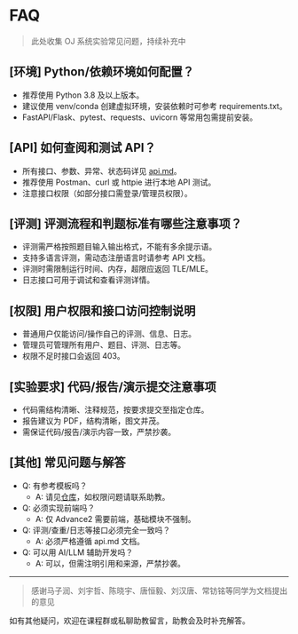 # FAQ

> 此处收集 OJ 系统实验常见问题，持续补充中

## [环境] Python/依赖环境如何配置？

- 推荐使用 Python 3.8 及以上版本。
- 建议使用 venv/conda 创建虚拟环境，安装依赖时可参考 requirements.txt。
- FastAPI/Flask、pytest、requests、uvicorn 等常用包需提前安装。

## [API] 如何查阅和测试 API？

- 所有接口、参数、异常、状态码详见 [api.md](api.md)。
- 推荐使用 Postman、curl 或 httpie 进行本地 API 测试。
- 注意接口权限（如部分接口需登录/管理员权限）。

## [评测] 评测流程和判题标准有哪些注意事项？

- 评测需严格按照题目输入输出格式，不能有多余提示语。
- 支持多语言评测，需动态注册语言时请参考 API 文档。
- 评测时需限制运行时间、内存，超限应返回 TLE/MLE。
- 日志接口可用于调试和查看评测详情。

## [权限] 用户权限和接口访问控制说明

- 普通用户仅能访问/操作自己的评测、信息、日志。
- 管理员可管理所有用户、题目、评测、日志等。
- 权限不足时接口会返回 403。

## [实验要求] 代码/报告/演示提交注意事项

- 代码需结构清晰、注释规范，按要求提交至指定仓库。
- 报告建议为 PDF，结构清晰，图文并茂。
- 需保证代码/报告/演示内容一致，严禁抄袭。

## [其他] 常见问题与解答

- Q: 有参考模板吗？
  - A: 请见[仓库](https://git.tsinghua.edu.cn/python-course-2025/pa2-oj-template)，如权限问题请联系助教。
- Q: 必须实现前端吗？
  - A: 仅 Advance2 需要前端，基础模块不强制。
- Q: 评测/查重/日志等接口必须完全一致吗？
  - A: 必须严格遵循 api.md 文档。
- Q: 可以用 AI/LLM 辅助开发吗？
  - A: 可以，但需注明引用和来源，严禁抄袭。

---

> 感谢马子润、刘宇哲、陈晓宇、唐恒毅、刘汉唐、常钫铭等同学为文档提出的意见

如有其他疑问，欢迎在课程群或私聊助教留言，助教会及时补充解答。